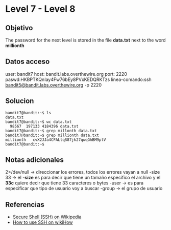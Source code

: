 # Level 7 - Level 8
## Objetivo
The password for the next level is stored in the file **data.txt** next to the word **millionth**
## Datos acceso
user: bandit7
host: bandit.labs.overthewire.org
port: 2220
paswd:HKBPTKQnIay4Fw76bEy8PVxKEDQRKTzs
linea-comando:ssh bandit5@bandit.labs.overthewire.org -p 2220

## Solucion
```shell
bandit7@bandit:~$ ls
data.txt
bandit7@bandit:~$ wc data.txt 
  98567  197133 4184396 data.txt
bandit7@bandit:~$ grep millonth data.txt 
bandit7@bandit:~$ grep millionth data.txt 
millionth	cvX2JJa4CFALtqS87jk27qwqGhBM9plV
bandit7@bandit:~$ 
```

## Notas adicionales
2>/dev/null -> direccionar los errores, todos los errores vayan a null
-size 33 -> el **-size** es para decir que tiene un tamaño especifico el archivo y el **33c** quiere decir que tiene 33 caracteres o bytes
-user -> es para especificar que tipo de usuario voy a buscar 
-group -> el grupo de usuario

## Referencias
-   [Secure Shell (SSH) on Wikipedia](https://en.wikipedia.org/wiki/Secure_Shell)
-   [How to use SSH on wikiHow](https://www.wikihow.com/Use-SSH)